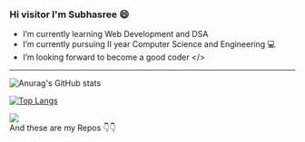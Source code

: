 ### Hi visitor I'm Subhasree :smile:

- I’m currently learning Web Development and DSA 
- I’m currently pursuing II year Computer Science and Engineering :computer:
- I’m looking forward to become a good coder </>

<!-- ## Languages :
[![HTML5](http://resources.spacexchimp.com/images/logos/HTML5.png)]()
[![CSS3](http://resources.spacexchimp.com/images/logos/CSS3.png)]() 
-->
---
![Anurag's GitHub stats](https://github-readme-stats.vercel.app/api?username=subhasree2&show_icons=true&theme=dark)

[![Top Langs](https://github-readme-stats.vercel.app/api/top-langs/?username=subhasree2&layout=compact&theme=dark)](https://github.com/anuraghazra/github-readme-stats)

![](https://komarev.com/ghpvc/?username=subhasree2&style=for-the-badge)
<br>
And these are my Repos :point_down::point_down:
